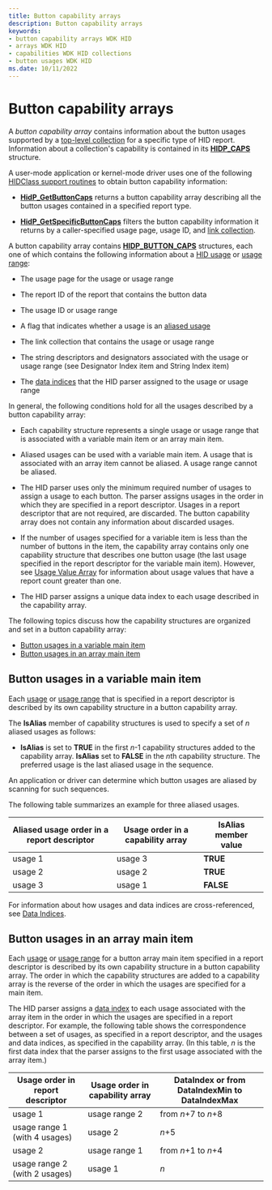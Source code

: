 ```yaml
---
title: Button capability arrays
description: Button capability arrays
keywords:
- button capability arrays WDK HID
- arrays WDK HID
- capabilities WDK HID collections
- button usages WDK HID
ms.date: 10/11/2022
---
```


# Button capability arrays

A *button capability array* contains information about the button usages supported by a [top-level collection](top-level-collections.md) for a specific type of HID report. Information about a collection's capability is contained in its **[HIDP_CAPS](/windows-hardware/drivers/ddi/hidpi/ns-hidpi-_hidp_caps)** structure.

A user-mode application or kernel-mode driver uses one of the following [HIDClass support routines](/windows-hardware/drivers/ddi/_hid) to obtain button capability information:

- **[HidP_GetButtonCaps](/windows-hardware/drivers/ddi/hidpi/nf-hidpi-hidp_getbuttoncaps)** returns a button capability array describing all the button usages contained in a specified report type.

- **[HidP_GetSpecificButtonCaps](/windows-hardware/drivers/ddi/hidpi/nf-hidpi-hidp_getspecificbuttoncaps)** filters the button capability information it returns by a caller-specified usage page, usage ID, and [link collection](link-collections.md).

A button capability array contains **[HIDP_BUTTON_CAPS](/windows-hardware/drivers/ddi/hidpi/ns-hidpi-_hidp_button_caps)** structures, each one of which contains the following information about a [HID usage](hid-usages.md) or [usage range](hid-usages.md#usage-range):

- The usage page for the usage or usage range

- The report ID of the report that contains the button data

- The usage ID or usage range

- A flag that indicates whether a usage is an [aliased usage](hid-usages.md#aliased-usages)

- The link collection that contains the usage or usage range

- The string descriptors and designators associated with the usage or usage range (see Designator Index item and String Index item)

- The [data indices](data-indices.md) that the HID parser assigned to the usage or usage range

In general, the following conditions hold for all the usages described by a button capability array:

- Each capability structure represents a single usage or usage range that is associated with a variable main item or an array main item.

- Aliased usages can be used with a variable main item. A usage that is associated with an array item cannot be aliased. A usage range cannot be aliased.

- The HID parser uses only the minimum required number of usages to assign a usage to each button. The parser assigns usages in the order in which they are specified in a report descriptor. Usages in a report descriptor that are not required, are discarded. The button capability array does not contain any information about discarded usages.

- If the number of usages specified for a variable item is less than the number of buttons in the item, the capability array contains only one capability structure that describes one button usage (the last usage specified in the report descriptor for the variable main item). However, see [Usage Value Array](value-capability-arrays.md#usage-value-array) for information about usage values that have a report count greater than one.

- The HID parser assigns a unique data index to each usage described in the capability array.

The following topics discuss how the capability structures are organized and set in a button capability array:

- [Button usages in a variable main item](#button-usages-in-a-variable-main-item)
- [Button usages in an array main item](#button-usages-in-an-array-main-item)

## Button usages in a variable main item

Each [usage](hid-usages.md) or [usage range](hid-usages.md#usage-range) that is specified in a report descriptor is described by its own capability structure in a button capability array.

The **IsAlias** member of capability structures is used to specify a set of *n* aliased usages as follows:

- **IsAlias** is set to **TRUE** in the first *n*-1 capability structures added to the capability array. **IsAlias** set to **FALSE** in the *n*th capability structure. The preferred usage is the last aliased usage in the sequence.

An application or driver can determine which button usages are aliased by scanning for such sequences.

The following table summarizes an example for three aliased usages.

| Aliased usage order in a report descriptor | Usage order in a capability array | IsAlias member value |
|--------------------------------------------|-----------------------------------|----------------------|
| usage 1                                    | usage 3                           | **TRUE**             |
| usage 2                                    | usage 2                           | **TRUE**             |
| usage 3                                    | usage 1                           | **FALSE**            |

For information about how usages and data indices are cross-referenced, see [Data Indices](data-indices.md).

## Button usages in an array main item

Each [usage](hid-usages.md) or [usage range](hid-usages.md#usage-range) for a button array main item specified in a report descriptor is described by its own capability structure in a button capability array. The order in which the capability structures are added to a capability array is the reverse of the order in which the usages are specified for a main item.

The HID parser assigns a [data index](data-indices.md) to each usage associated with the array item in the order in which the usages are specified in a report descriptor. For example, the following table shows the correspondence between a set of usages, as specified in a report descriptor, and the usages and data indices, as specified in the capability array. (In this table, *n* is the first data index that the parser assigns to the first usage associated with the array item.)

| Usage order in report descriptor | Usage order in capability array | DataIndex or from DataIndexMin to DataIndexMax |
|----------------------------------|---------------------------------|------------------------------------------------|
| usage 1                          | usage range 2                   | from *n*+7 to *n*+8                            |
| usage range 1 (with 4 usages)    | usage 2                         | *n*+5                                          |
| usage 2                          | usage range 1                   | from *n*+1 to *n*+4                            |
| usage range 2 (with 2 usages)    | usage 1                         | *n*                                            |
